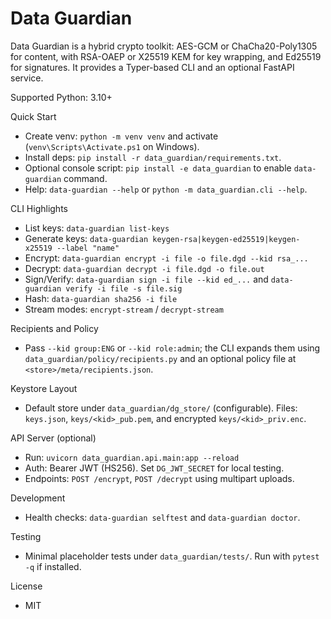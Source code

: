 # Data Guardian

Data Guardian is a hybrid crypto toolkit: AES-GCM or ChaCha20-Poly1305 for content, with RSA-OAEP or X25519 KEM for key wrapping, and Ed25519 for signatures. It provides a Typer-based CLI and an optional FastAPI service.

Supported Python: 3.10+

Quick Start

- Create venv: `python -m venv venv` and activate (`venv\Scripts\Activate.ps1` on Windows).
- Install deps: `pip install -r data_guardian/requirements.txt`.
- Optional console script: `pip install -e data_guardian` to enable `data-guardian` command.
- Help: `data-guardian --help` or `python -m data_guardian.cli --help`.

CLI Highlights

- List keys: `data-guardian list-keys`
- Generate keys: `data-guardian keygen-rsa|keygen-ed25519|keygen-x25519 --label "name"`
- Encrypt: `data-guardian encrypt -i file -o file.dgd --kid rsa_...`
- Decrypt: `data-guardian decrypt -i file.dgd -o file.out`
- Sign/Verify: `data-guardian sign -i file --kid ed_...` and `data-guardian verify -i file -s file.sig`
- Hash: `data-guardian sha256 -i file`
- Stream modes: `encrypt-stream` / `decrypt-stream`

Recipients and Policy

- Pass `--kid group:ENG` or `--kid role:admin`; the CLI expands them using `data_guardian/policy/recipients.py` and an optional policy file at `<store>/meta/recipients.json`.

Keystore Layout

- Default store under `data_guardian/dg_store/` (configurable). Files: `keys.json`, `keys/<kid>_pub.pem`, and encrypted `keys/<kid>_priv.enc`.

API Server (optional)

- Run: `uvicorn data_guardian.api.main:app --reload`
- Auth: Bearer JWT (HS256). Set `DG_JWT_SECRET` for local testing.
- Endpoints: `POST /encrypt`, `POST /decrypt` using multipart uploads.

Development

- Health checks: `data-guardian selftest` and `data-guardian doctor`.

Testing

- Minimal placeholder tests under `data_guardian/tests/`. Run with `pytest -q` if installed.

License

- MIT
